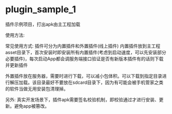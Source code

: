 # plugin_sample_1

插件示例项目，打出apk由主工程加载

使用方法:

常见使用方式:
插件可分为内置插件和外置插件(线上插件)
内置插件放到主工程asset目录下，首次安装时即安装所有内置插件(考虑到启动速度，可以先安装部分必要插件)，每次启动App都会调服务端接口验证是否有新版本插件有的话则下载并更新插件

外置插件放在服务器，需要时进行下载，可以减小包体积。可以下载到指定目录进行解压加载。该目录最好不要放在sdcard目录下，因为有可能会被手机管家之类的软件当做无用安装包清理掉。

另外:
真实开发场景下，插件apk需要签名校验机制，即校验通过才进行安装、更新。避免app被篡改。


